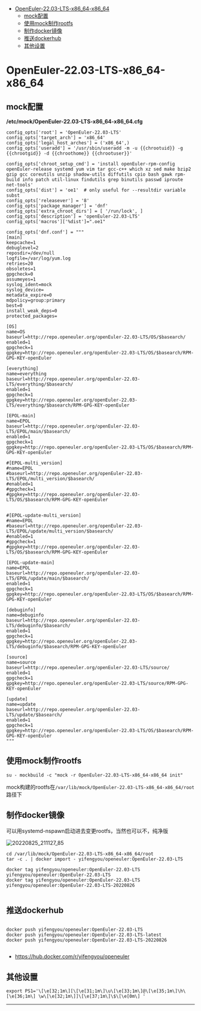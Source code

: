 <!-- MDTOC maxdepth:6 firsth1:1 numbering:0 flatten:0 bullets:1 updateOnSave:1 -->

- [OpenEuler-22.03-LTS-x86_64-x86_64](#openeuler-2003-lts-sp1-x86_64-x86_64)   
   - [mock配置](#mock配置)   
   - [使用mock制作rootfs](#使用mock制作rootfs)   
   - [制作docker镜像](#制作docker镜像)   
   - [推送dockerhub](#推送dockerhub)   
   - [其他设置](#其他设置)   

<!-- /MDTOC -->
# OpenEuler-22.03-LTS-x86_64-x86_64


## mock配置

**/etc/mock/OpenEuler-22.03-LTS-x86_64-x86_64.cfg**

```
config_opts['root'] = 'OpenEuler-22.03-LTS'
config_opts['target_arch'] = 'x86_64'
config_opts['legal_host_arches'] = ('x86_64',)
config_opts['useradd'] = '/usr/sbin/useradd -m -u {{chrootuid}} -g {{chrootgid}} -d {{chroothome}} {{chrootuser}}'

config_opts['chroot_setup_cmd'] = 'install openEuler-rpm-config openEuler-release systemd yum vim tar gcc-c++ which xz sed make bzip2 gzip gcc coreutils unzip shadow-utils diffutils cpio bash gawk rpm-build info patch util-linux findutils grep binutils passwd iproute net-tools'
config_opts['dist'] = 'oe1'  # only useful for --resultdir variable subst
config_opts['releasever'] = '8'
config_opts['package_manager'] = 'dnf'
config_opts['extra_chroot_dirs'] = [ '/run/lock', ]
config_opts['description'] = 'openEuler-22.03-LTS'
config_opts['macros']['%dist']=".oe1"

config_opts['dnf.conf'] = """
[main]
keepcache=1
debuglevel=2
reposdir=/dev/null
logfile=/var/log/yum.log
retries=20
obsoletes=1
gpgcheck=0
assumeyes=1
syslog_ident=mock
syslog_device=
metadata_expire=0
mdpolicy=group:primary
best=0
install_weak_deps=0
protected_packages=

[OS]
name=OS
baseurl=http://repo.openeuler.org/openEuler-22.03-LTS/OS/$basearch/
enabled=1
gpgcheck=1
gpgkey=http://repo.openeuler.org/openEuler-22.03-LTS/OS/$basearch/RPM-GPG-KEY-openEuler

[everything]
name=everything
baseurl=http://repo.openeuler.org/openEuler-22.03-LTS/everything/$basearch/
enabled=1
gpgcheck=1
gpgkey=http://repo.openeuler.org/openEuler-22.03-LTS/everything/$basearch/RPM-GPG-KEY-openEuler

[EPOL-main]
name=EPOL
baseurl=http://repo.openeuler.org/openEuler-22.03-LTS/EPOL/main/$basearch/
enabled=1
gpgcheck=1
gpgkey=http://repo.openeuler.org/openEuler-22.03-LTS/OS/$basearch/RPM-GPG-KEY-openEuler

#[EPOL-multi_version]
#name=EPOL
#baseurl=http://repo.openeuler.org/openEuler-22.03-LTS/EPOL/multi_version/$basearch/
#enabled=1
#gpgcheck=1
#gpgkey=http://repo.openeuler.org/openEuler-22.03-LTS/OS/$basearch/RPM-GPG-KEY-openEuler


#[EPOL-update-multi_version]
#name=EPOL
#baseurl=http://repo.openeuler.org/openEuler-22.03-LTS/EPOL/update/multi_version/$basearch/
#enabled=1
#gpgcheck=1
#gpgkey=http://repo.openeuler.org/openEuler-22.03-LTS/OS/$basearch/RPM-GPG-KEY-openEuler

[EPOL-update-main]
name=EPOL
baseurl=http://repo.openeuler.org/openEuler-22.03-LTS/EPOL/update/main/$basearch/
enabled=1
gpgcheck=1
gpgkey=http://repo.openeuler.org/openEuler-22.03-LTS/OS/$basearch/RPM-GPG-KEY-openEuler

[debuginfo]
name=debuginfo
baseurl=http://repo.openeuler.org/openEuler-22.03-LTS/debuginfo/$basearch/
enabled=1
gpgcheck=1
gpgkey=http://repo.openeuler.org/openEuler-22.03-LTS/debuginfo/$basearch/RPM-GPG-KEY-openEuler

[source]
name=source
baseurl=http://repo.openeuler.org/openEuler-22.03-LTS/source/
enabled=1
gpgcheck=1
gpgkey=http://repo.openeuler.org/openEuler-22.03-LTS/source/RPM-GPG-KEY-openEuler

[update]
name=update
baseurl=http://repo.openeuler.org/openEuler-22.03-LTS/update/$basearch/
enabled=1
gpgcheck=1
gpgkey=http://repo.openeuler.org/openEuler-22.03-LTS/OS/$basearch/RPM-GPG-KEY-openEuler
"""

```

## 使用mock制作rootfs

```
su - mockbuild -c "mock -r OpenEuler-22.03-LTS-x86_64-x86_64 init"

```

mock构建的rootfs在```/var/lib/mock/OpenEuler-22.03-LTS-x86_64-x86_64/root```路径下




## 制作docker镜像

可以用systemd-nspawn启动进去变更rootfs，当然也可以不，纯净版

![20220825_211127_85](image/20220825_211127_85.png)

```
cd /var/lib/mock/OpenEuler-22.03-LTS-x86_64-x86_64/root
tar -c . | docker import - yifengyou/openeuler:OpenEuler-22.03-LTS
```

```
docker tag yifengyou/openeuler:OpenEuler-22.03-LTS yifengyou/openeuler:OpenEuler-22.03-LTS
docker tag yifengyou/openeuler:OpenEuler-22.03-LTS yifengyou/openeuler:OpenEuler-22.03-LTS-20220826


```


## 推送dockerhub

```

docker push yifengyou/openeuler:OpenEuler-22.03-LTS
docker push yifengyou/openeuler:OpenEuler-22.03-LTS-latest
docker push yifengyou/openeuler:OpenEuler-22.03-LTS-20220826


```

* <https://hub.docker.com/r/yifengyou/openeuler>


## 其他设置

```
export PS1='\[\e[32;1m\][\[\e[31;1m\]\u\[\e[33;1m\]@\[\e[35;1m\]\h\[\e[36;1m\] \w\[\e[32;1m\]]\[\e[37;1m\]\$\[\e[0m\] '
```


---
